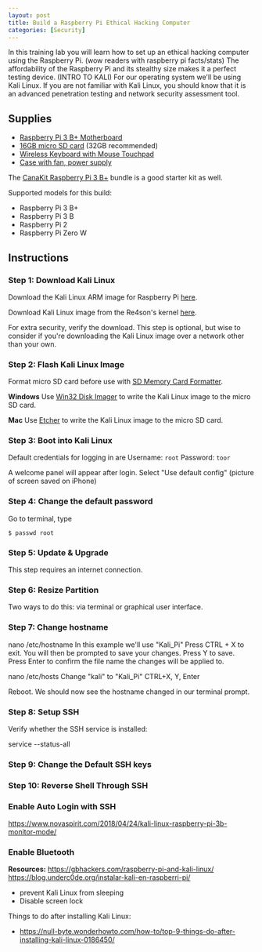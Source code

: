 ```yaml
---
layout: post
title: Build a Raspberry Pi Ethical Hacking Computer
categories: [Security]
---
```


In this training lab you will learn how to set up an ethical hacking computer using the Raspberry Pi.
(wow readers with raspberry pi facts/stats)
The affordability of the Raspberry Pi and its stealthy size makes it a perfect testing device.
(INTRO TO KALI)
For our operating system we'll be using Kali Linux. If you are not familiar with Kali Linux, you should know that it is an advanced penetration testing and network security assessment tool.

## Supplies
- [Raspberry Pi 3 B+ Motherboard](https://www.amazon.com/ELEMENT-Element14-Raspberry-Pi-Motherboard/dp/B07BDR5PDW/ref=sr_1_3?ie=UTF8&qid=1541551736&sr=8-3&keywords=raspberry+pi+3+b%2B)
- [16GB micro SD card](https://www.amazon.com/Sandisk-Ultra-Micro-UHS-I-Adapter/dp/B073K14CVB/ref=sr_1_2?s=electronics&ie=UTF8&qid=1541551914&sr=1-2&keywords=sandisk+16gb+micro+sd) (32GB recommended)
- [Wireless Keyboard with Mouse Touchpad](https://www.amazon.com/Rii-Wireless-Keyboard-Touchpad-Control/dp/B00I5SW8MC/ref=sr_1_1?s=electronics&ie=UTF8&qid=1541552109&sr=1-1&keywords=Rii+Mini+Wireless+2.4GHz+Keyboard+with+Mouse+Touchpad+Remote+Control%2C+Black+%28mini+X1%29)
- [Case with fan, power supply](https://www.amazon.com/Smraza-Raspberry-Heatsinks-Supply-Compatible/dp/B07GKXZH7X/ref=sr_1_32?ie=UTF8&qid=1541552913&sr=8-32&keywords=Smraza#customerReviews)

The [CanaKit Raspberry Pi 3 B+](https://www.amazon.com/CanaKit-Raspberry-Premium-Clear-Supply/dp/B07BC7BMHY/ref=sr_1_1?s=pc&ie=UTF8&qid=1541553553&sr=1-1&keywords=CanaKit+Raspberry+Pi+3+B%2B+%28B+Plus%29+with+Premium+Clear+Case+and+2.5A+Power+Supply) bundle is a good starter kit as well.

Supported models for this build:
- Raspberry Pi 3  B+
- Raspberry Pi 3 B
- Raspberry Pi 2
- Raspberry Pi Zero W

## Instructions

### Step 1: Download Kali Linux
Download the Kali Linux ARM image for Raspberry Pi [here](https://www.offensive-security.com/kali-linux-arm-images/).

Download Kali Linux image from the Re4son's kernel [here](https://whitedome.com.au/re4son/sticky-fingers-kali-pi-pre-installed-image/).

For extra security, verify the download. This step is optional, but wise to consider if you're downloading the Kali Linux image over a network other than your own.

### Step 2: Flash Kali Linux Image
Format micro SD card before use with [SD Memory Card Formatter](https://www.sdcard.org/downloads/formatter_4/index.html).

**Windows**
Use [Win32 Disk Imager](https://sourceforge.net/projects/win32diskimager/) to write the Kali Linux image to the micro SD card.

**Mac**
Use [Etcher](https://www.balena.io/etcher/) to write the Kali Linux image to the micro SD card.

### Step 3: Boot into Kali Linux
Default credentials for logging in are Username: `root` Password: `toor`

A welcome panel will appear after login. Select "Use default config" (picture of screen saved on iPhone)

### Step 4: Change the default password
Go to terminal, type

```shell
$ passwd root
```

### Step 5: Update & Upgrade
This step requires an internet connection.

### Step 6: Resize Partition
Two ways to do this: via terminal or graphical user interface.

### Step 7: Change hostname
nano /etc/hostname
In this example we'll use "Kali_Pi"
Press CTRL + X to exit. You will then be prompted to save your changes. Press Y to save.
Press Enter to confirm the file name the changes will be applied to.

nano /etc/hosts
Change "kali" to "Kali_Pi"
CTRL+X, Y, Enter

Reboot. We should now see the hostname changed in our terminal prompt.

### Step 8: Setup SSH
Verify whether the SSH service is installed:

service --status-all

### Step 9: Change the Default SSH keys

### Step 10: Reverse Shell Through SSH

### Enable Auto Login with SSH
https://www.novaspirit.com/2018/04/24/kali-linux-raspberry-pi-3b-monitor-mode/

### Enable Bluetooth


**Resources:**
https://gbhackers.com/raspberry-pi-and-kali-linux/
https://blog.underc0de.org/instalar-kali-en-raspberri-pi/

- prevent Kali Linux from sleeping
- Disable screen lock

Things to do after installing Kali Linux:
- https://null-byte.wonderhowto.com/how-to/top-9-things-do-after-installing-kali-linux-0186450/
